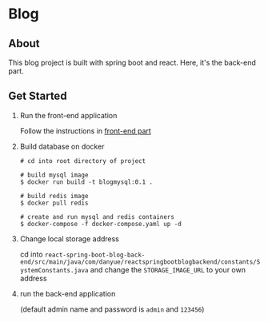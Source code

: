 # Blog

## About

This blog project is built with spring boot and react. Here, it's the back-end part.

## Get Started

1. Run the front-end application

   Follow the instructions in [front-end part](https://github.com/DanyueZhang/react-spring-boot-blog-front-end)

2. Build database on docker

   ```
   # cd into root directory of project
   
   # build mysql image
   $ docker run build -t blogmysql:0.1 .
   
   # build redis image
   $ docker pull redis
   
   # create and run mysql and redis containers
   $ docker-compose -f docker-compose.yaml up -d
   ```
   
3. Change local storage address

   cd into `react-spring-boot-blog-back-end/src/main/java/com/danyue/reactspringbootblogbackend/constants/SystemConstants.java`
   and change the `STORAGE_IMAGE_URL` to your own address

4. run the back-end application

   (default admin name and password is `admin` and `123456`)